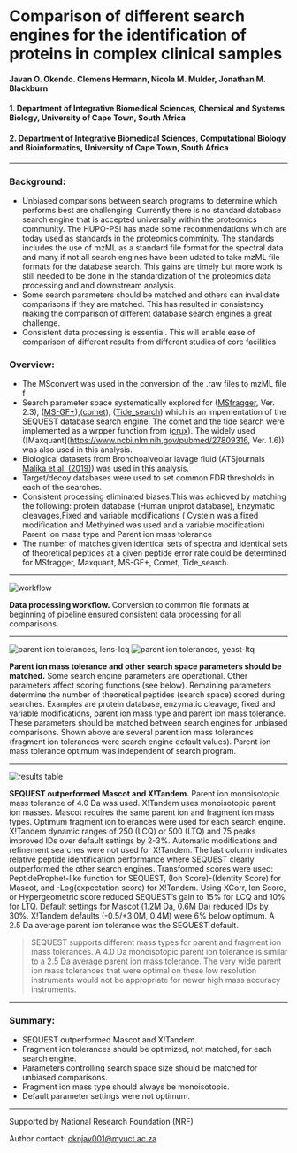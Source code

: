 # Comparison of different search engines for the identification of proteins in complex clinical samples
#### Javan O. Okendo. Clemens Hermann, Nicola M. Mulder, Jonathan M. Blackburn

#### 1. Department of Integrative Biomedical Sciences, Chemical and Systems Biology, University of Cape Town, South Africa
#### 2. Department of Integrative Biomedical Sciences, Computational Biology and Bioinformatics, University of Cape Town, South Africa

---
### Background:  
* Unbiased comparisons between search programs to determine which performs best are challenging. Currently there is no standard database search engine that is accepted universally within the proteomics community. The HUPO-PSI has made some recommendations which are today used as standards in the proteomics comminity. The standards includes the use of mzML as a standard file format for the spectral data and many if not all search engines have been udated to take mzML file formats for the database search. This gains are timely but more work is still needed to be done in the standardization of the proteomics data processing and and downstream analysis. 
* Some search parameters should be matched and others can invalidate comparisons if they are matched. This has resulted in consistency making the comparison of different database search engines a great challenge.
* Consistent data processing is essential. This will enable ease of comparison of different results from different studies of core facilities

### Overview:  
- The MSconvert was used in the conversion of the .raw files to mzML file f
- Search parameter space systematically explored for ([MSfragger](https://www.nature.com/articles/nmeth.4256), Ver. 2.3), ([MS-GF+](https://www.nature.com/articles/ncomms6277)),([comet](https://www.ncbi.nlm.nih.gov/pubmed/23148064)), ([Tide_search](http://dx.doi.org/10.1021/pr101196n)) which is an impementation of the SEQUEST database search engine. The comet and the tide search were implemented as a wrpper function from ([crux](http://crux.ms/index.html)). The widely used ([Maxquant](https://www.ncbi.nlm.nih.gov/pubmed/27809316, Ver. 1.6)) was also used in this analysis.
- Biological datasets from Bronchoalveolar lavage fluid (ATSjournals [Malika et al. (2019)](https://www.ncbi.nlm.nih.gov/pubmed/31860339)) was used in this analysis.
- Target/decoy databases were used to set common FDR thresholds in each of the searches.
- Consistent processing eliminated biases.This was achieved by matching the following:
protein database (Human uniprot database), Enzymatic cleavages,Fixed and variable modifications ( Cystein was a fixed modification and Methyined was used and a variable modification)
Parent ion mass type and Parent ion mass tolerance
- The number of matches given identical sets of spectra and identical sets of theoretical peptides at a given peptide error rate could be determined for MSfragger, Maxquant, MS-GF+, Comet, Tide_search.

---

![workflow](https://github.com/javanOkendo/peptide_identifcationsMethods/blob/master/database_search_engines.png)

**Data processing workflow.**  Conversion to common file formats at beginning of pipeline ensured consistent data processing for all comparisons.

---

![parent ion tolerances, lens-lcq](images/Picture2.png)
![parent ion tolerances, yeast-ltq](images/Picture3.png)

**Parent ion mass tolerance and other search space parameters should be matched.**  Some search engine parameters are operational. Other parameters affect scoring functions (see below). Remaining parameters determine the number of theoretical peptides (search space) scored during searches. Examples are protein database, enzymatic cleavage, fixed and variable modifications, parent ion mass type and parent ion mass tolerance. These parameters should be matched between search engines for unbiased comparisons. Shown above are several parent ion mass tolerances (fragment ion tolerances were search engine default values). Parent ion mass tolerance optimum was independent of search program.

---
![results table](images/Picture6.png)

**SEQUEST outperformed Mascot and X!Tandem.**  Parent ion monoisotopic mass tolerance of 4.0 Da was used. X!Tandem uses monoisotopic parent ion masses. Mascot requires the same  parent ion and fragment ion mass types. Optimum fragment ion tolerances were used for each search engine. X!Tandem dynamic ranges of 250 (LCQ) or 500 (LTQ) and 75 peaks improved IDs over default settings by 2-3%. Automatic modifications and refinement searches were not used for X!Tandem. The last column indicates relative peptide identification performance where SEQUEST clearly outperformed the other search engines. Transformed scores were used: PeptideProphet-like function for SEQUEST, (Ion Score)-(Identity Score) for Mascot, and -Log(expectation score) for X!Tandem. Using XCorr, Ion Score, or Hypergeometric score reduced SEQUEST’s gain to 15% for LCQ and 10% for LTQ. Default settings for Mascot (1.2M Da, 0.6M Da) reduced IDs by 30%. X!Tandem defaults (-0.5/+3.0M, 0.4M) were 6% below optimum. A 2.5 Da average parent ion tolerance was the SEQUEST default.

> SEQUEST supports different mass types for parent and fragment ion mass tolerances. A 4.0 Da monoisotopic parent ion tolerance is similar to a 2.5 Da average parent ion mass tolerance. The very wide parent ion mass tolerances that were optimal on these low resolution instruments would not be appropriate for newer high mass accuracy instruments.

---

### Summary:  
- SEQUEST outperformed Mascot and X!Tandem.
- Fragment ion tolerances should be optimized, not matched, for each search engine.
- Parameters controlling search space size should be matched for unbiased comparisons.
- Fragment ion mass type should always be monoisotopic.
- Default parameter settings were not optimum.

---

Supported by National Research Foundation (NRF)

Author contact: oknjav001@myuct.ac.za




